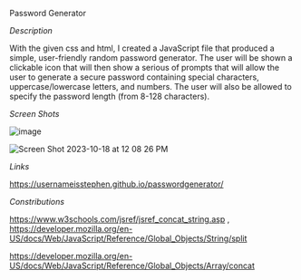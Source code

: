 Password Generator

*Description*

With the given css and html, I created a JavaScript file that produced a simple, user-friendly random password generator. The user will be shown a clickable icon that will then show a serious of prompts that will allow the user to generate a secure password containing special characters, uppercase/lowercase letters, and numbers. The user will also be allowed to specify the password length (from 8-128 characters).

*Screen Shots*

![image](https://user-images.githubusercontent.com/100049940/156963614-86a99c87-7f1c-4f16-a4ff-21aaf4d96a4f.png)


![Screen Shot 2023-10-18 at 12 08 26 PM](https://github.com/UsernameisStephen/passwordgenerator/assets/100049940/28d9a982-0393-4031-8d8d-efe28f3bc67a)




*Links*

https://usernameisstephen.github.io/passwordgenerator/

*Constributions*

https://www.w3schools.com/jsref/jsref_concat_string.asp , https://developer.mozilla.org/en-US/docs/Web/JavaScript/Reference/Global_Objects/String/split

https://developer.mozilla.org/en-US/docs/Web/JavaScript/Reference/Global_Objects/Array/concat


